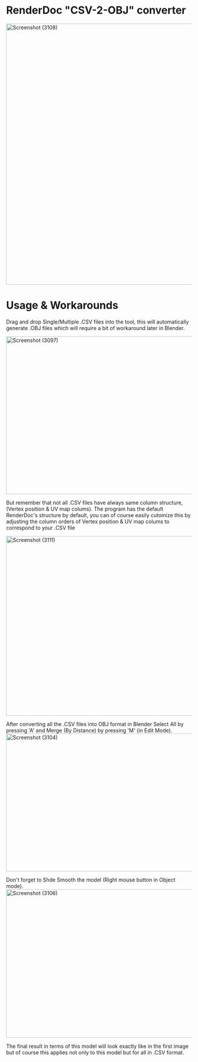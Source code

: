 # RenderDoc "CSV-2-OBJ" converter
<img width="890" height="706" alt="Screenshot (3108)" src="https://github.com/user-attachments/assets/345dd92b-948a-4055-9a2c-eef25ae74391" />

# Usage & Workarounds 

Drag and drop Single/Multiple .CSV files into the tool, this will automatically generate .OBJ files which will require a bit of workaround later in Blender.

<img width="776" height="427" alt="Screenshot (3097)" src="https://github.com/user-attachments/assets/856ad3c2-be4a-49a7-8308-f20ec4ac7f9a" />

But remember that not all .CSV files have always same column structure, (Vertex position & UV map colums).
The program has the default RenderDoc's structure by default, you can of course easily cutomize this by adjusting the column orders of Vertex position & UV map colums to correspond to your .CSV file

<img width="555" height="486" alt="Screenshot (3111)" src="https://github.com/user-attachments/assets/f6d752a0-a247-42c1-ac6c-3492f88022b7" />

After converting all the .CSV files into OBJ format in Blender Select All by pressing 'A' and Merge (By Distance) by pressing 'M' (in Edit Mode).
<img width="514" height="373" alt="Screenshot (3104)" src="https://github.com/user-attachments/assets/e8402fe6-fba5-4753-8b23-890eb98a8c38" />

Don't forget to Shde Smooth the model (Right mouse button in Object mode).
<img width="550" height="402" alt="Screenshot (3106)" src="https://github.com/user-attachments/assets/7558ef2d-8d04-40e6-9ec9-e082a133fe01" />


The final result in terms of this model will look exactly like in the first image but of course this applies not only to this model but for all in .CSV format.
